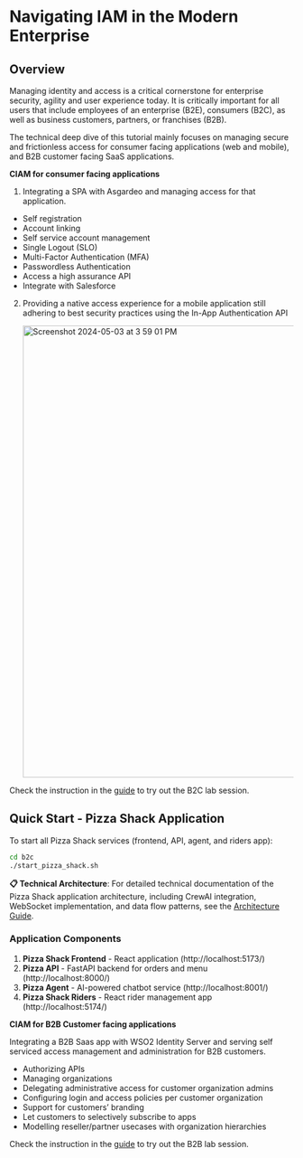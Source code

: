 # Navigating IAM in the Modern Enterprise

## Overview

Managing identity and access is a critical cornerstone for enterprise security, agility and user experience today. It is critically important for  all users that include employees of an enterprise (B2E), consumers (B2C), as well as business customers, partners, or franchises (B2B).

The technical deep dive of this tutorial mainly focuses on managing secure and frictionless access for consumer facing applications (web and mobile), and B2B customer facing SaaS applications.

**CIAM for consumer facing applications**
1. Integrating a SPA with Asgardeo and managing access for that application.
 - Self registration
 - Account linking
 - Self service account management
 - Single Logout (SLO)
 - Multi-Factor Authentication (MFA)
 - Passwordless Authentication
 - Access a high assurance API
 - Integrate with Salesforce

2. Providing a native access experience for a mobile application still adhering to best security practices using the In-App Authentication API
   
   <img width="800" alt="Screenshot 2024-05-03 at 3 59 01 PM" src="https://github.com/wso2con2024/iam-tutorial/assets/4951983/f65cab54-f319-4356-a66f-2d21ab0ae08d">

Check the instruction in the [guide](/b2c/README.md) to try out the B2C lab session.

## Quick Start - Pizza Shack Application

To start all Pizza Shack services (frontend, API, agent, and riders app):

```bash
cd b2c
./start_pizza_shack.sh
```

**📋 Technical Architecture**: For detailed technical documentation of the Pizza Shack application architecture, including CrewAI integration, WebSocket implementation, and data flow patterns, see the [Architecture Guide](/b2c/PIZZA_SHACK_ARCHITECTURE_GUIDE.md).

### Application Components

1. **Pizza Shack Frontend** - React application (http://localhost:5173/)
2. **Pizza API** - FastAPI backend for orders and menu (http://localhost:8000/)
3. **Pizza Agent** - AI-powered chatbot service (http://localhost:8001/)
4. **Pizza Shack Riders** - React rider management app (http://localhost:5174/)

**CIAM for B2B Customer facing applications**

Integrating a B2B Saas app with WSO2 Identity Server and serving self serviced access management and administration for B2B customers.
- Authorizing APIs
- Managing organizations
- Delegating administrative access for customer organization admins
- Configuring login and access policies per customer organization
- Support for customers’ branding
- Let customers to selectively subscribe to apps
- Modelling reseller/partner usecases with organization hierarchies

Check the instruction in the [guide](/b2b/README.md) to try out the B2B lab session.